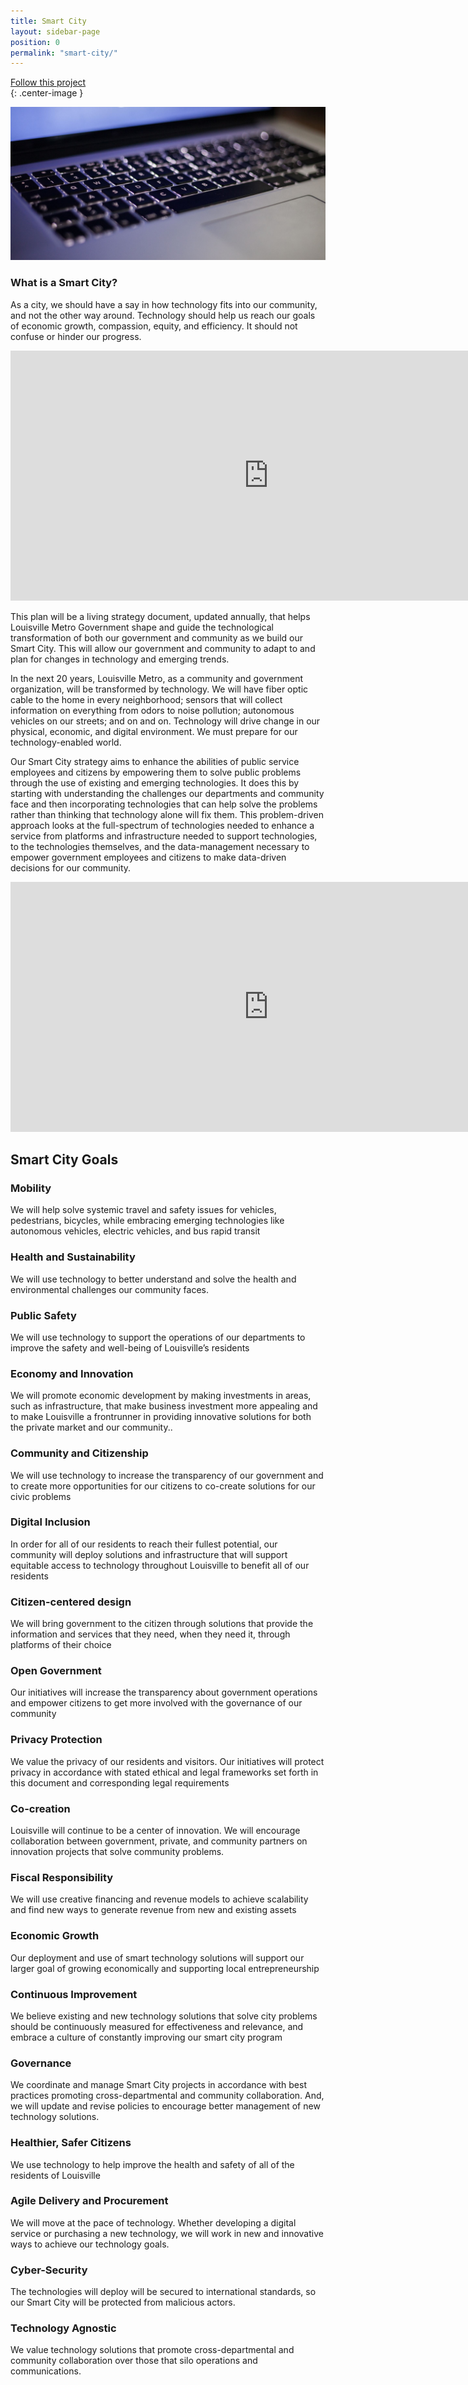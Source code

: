 ```yaml
---
title: Smart City
layout: sidebar-page
position: 0
permalink: "smart-city/"
---
```


<div class="end-xs hidden-xs col-md-3 button-wrap">
<a class="usa-button usa-button-outline link--external" href="https://public.govdelivery.com/accounts/KYLOUISVILLE/subscriber/new?category_id=KYLOUISVILLE_C75" target="_blank">Follow this project</a>
</div>{: .center-image }

![Smart city](/assets/img/projects/smart-city/smart-city-0.jpg)

### What is a Smart City?
As a city, we should have a say in how technology fits into our community, and not the other way around. Technology should help us reach our goals of economic growth, compassion, equity, and efficiency. It should not confuse or hinder our progress.

<iframe width="825" height="400" src="https://www.youtube.com/embed/p2tqQQjNLOQ" frameborder="0" allow="autoplay; encrypted-media" allowfullscreen></iframe>

This plan will be a living strategy document, updated annually, that helps Louisville Metro Government shape and guide the technological transformation of both our government and community as we build our Smart City. This will allow our government and community to adapt to and plan for changes in technology and emerging trends.

In the next 20 years, Louisville Metro, as a community and government organization, will be transformed by technology. We will have fiber optic cable to the home in every neighborhood; sensors that will collect information on everything from odors to noise pollution; autonomous vehicles on our streets; and on and on. Technology will drive change in our physical, economic, and digital environment. We must prepare for our technology-enabled world.

Our Smart City strategy aims to enhance the abilities of public service employees and citizens by empowering them to solve public problems through the use of existing and emerging technologies. It does this by starting with understanding the challenges our departments and community face and then incorporating technologies that can help solve the problems rather than thinking that technology alone will fix them. This problem-driven approach looks at the full-spectrum of technologies needed to enhance a service from platforms and infrastructure needed to support technologies, to the technologies themselves, and the data-management necessary to empower government employees and citizens to make data-driven decisions for our community.

<iframe width="825" height="400" src="https://www.youtube.com/embed/BLg_3GLAB0g" frameborder="0" allow="autoplay; encrypted-media" allowfullscreen></iframe>

## Smart City Goals

### Mobility
We will help solve systemic travel and safety issues for vehicles, pedestrians, bicycles, while embracing emerging technologies like autonomous vehicles, electric vehicles, and bus rapid transit

### Health and Sustainability
We will use technology to better understand and solve the health and environmental challenges our community faces.

### Public Safety
We will use technology to support the operations of our departments to improve the safety and well-being of Louisville’s residents

### Economy and Innovation
We will promote economic development by making investments in areas, such as infrastructure, that make business investment more appealing and to make Louisville a frontrunner in providing innovative solutions for both the private market and our community..

### Community and Citizenship
We will use technology to increase the transparency of our government and to create more opportunities for our citizens to co-create solutions for our civic problems

### Digital Inclusion
In order for all of our residents to reach their fullest potential, our community will deploy solutions and infrastructure that will support equitable access to technology throughout Louisville to benefit all of our residents

### Citizen-centered design
We will bring government to the citizen through solutions that provide the information and services that they need, when they need it, through platforms of their choice

### Open Government
Our initiatives will increase the transparency about government operations and empower citizens to get more involved with the governance of our community

### Privacy Protection
We value the privacy of our residents and visitors. Our initiatives will protect privacy in accordance with stated ethical and legal frameworks set forth in this document and corresponding legal requirements

### Co-creation
Louisville will continue to be a center of innovation. We will encourage collaboration between government, private, and community partners on innovation projects that solve community problems.

### Fiscal Responsibility
We will use creative financing and revenue models to achieve scalability and find new ways to generate revenue from new and existing assets

### Economic Growth
Our deployment and use of smart technology solutions will support our larger goal of growing economically and supporting local entrepreneurship

### Continuous Improvement
We believe existing and new technology solutions that solve city problems should be continuously measured for effectiveness and relevance, and embrace a culture of constantly improving our smart city program

### Governance
We coordinate and manage Smart City projects in accordance with best practices promoting cross-departmental and community collaboration. And, we will update and revise policies to encourage better management of new technology solutions.

### Healthier, Safer Citizens
We use technology to help improve the health and safety of all of the residents of Louisville

### Agile Delivery and Procurement
We will move at the pace of technology. Whether developing a digital service or purchasing a new technology, we will work in new and innovative ways to achieve our technology goals.

### Cyber-Security
The technologies will deploy will be secured to international standards, so our Smart City will be protected from malicious actors.

### Technology Agnostic
We value technology solutions that promote cross-departmental and community collaboration over those that silo operations and communications.
